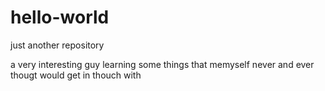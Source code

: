 # hello-world
just another repository

a very interesting guy
learning some things that memyself never and ever thougt would get in thouch with
